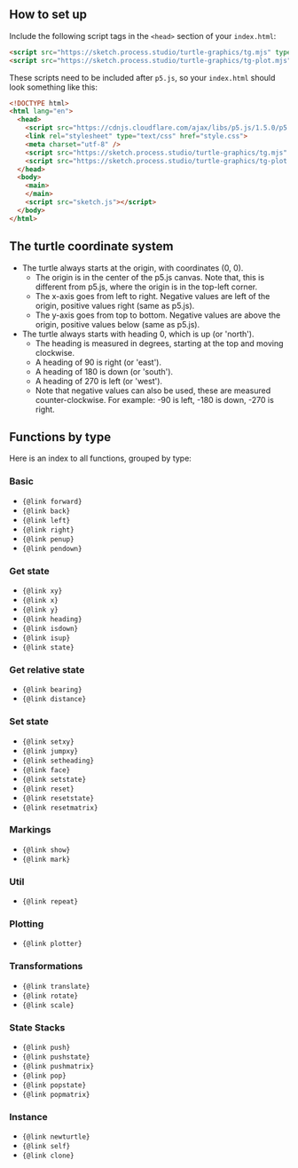## How to set up

Include the following script tags in the `<head>` section of your `index.html`:

```html
<script src="https://sketch.process.studio/turtle-graphics/tg.mjs" type="module"></script>
<script src="https://sketch.process.studio/turtle-graphics/tg-plot.mjs" type="module"></script>
```

These scripts need to be included after `p5.js`, so your `index.html` should look something like this:

```html
<!DOCTYPE html>
<html lang="en">
  <head>
    <script src="https://cdnjs.cloudflare.com/ajax/libs/p5.js/1.5.0/p5.js"></script>
    <link rel="stylesheet" type="text/css" href="style.css">
    <meta charset="utf-8" />
    <script src="https://sketch.process.studio/turtle-graphics/tg.mjs" type="module"></script>
    <script src="https://sketch.process.studio/turtle-graphics/tg-plot.mjs" type="module"></script>
  </head>
  <body>
    <main>
    </main>
    <script src="sketch.js"></script>
  </body>
</html>

```

## The turtle coordinate system

* The turtle always starts at the origin, with coordinates (0, 0).
    * The origin is in the center of the p5.js canvas. Note that, this is different from p5.js, where the origin is in the top-left corner.
    * The x-axis goes from left to right. Negative values are left of the origin, positive values right (same as p5.js).
    * The y-axis goes from top to bottom. Negative values are above the origin, positive values below (same as p5.js).
* The turtle always starts with heading 0, which is up (or 'north').
    * The heading is measured in degrees, starting at the top and moving clockwise.
    * A heading of 90 is right (or 'east').
    * A heading of 180 is down (or 'south').
    * A heading of 270 is left (or 'west').
    * Note that negative values can also be used, these are measured counter-clockwise. For example: -90 is left, -180 is down, -270 is right.
    

## Functions by type

Here is an index to all functions, grouped by type:

### Basic

* `{@link forward}`
* `{@link back}`
* `{@link left}`
* `{@link right}`
* `{@link penup}`
* `{@link pendown}`

### Get state

* `{@link xy}`
* `{@link x}`
* `{@link y}`
* `{@link heading}`
* `{@link isdown}`
* `{@link isup}`
* `{@link state}`

### Get relative state

* `{@link bearing}`
* `{@link distance}`

### Set state

* `{@link setxy}`
* `{@link jumpxy}`
* `{@link setheading}`
* `{@link face}`
* `{@link setstate}`
* `{@link reset}`
* `{@link resetstate}`
* `{@link resetmatrix}`

### Markings

* `{@link show}`
* `{@link mark}`

### Util

* `{@link repeat}`

### Plotting

* `{@link plotter}`

### Transformations

* `{@link translate}`
* `{@link rotate}`
* `{@link scale}`

### State Stacks

* `{@link push}`
* `{@link pushstate}`
* `{@link pushmatrix}`
* `{@link pop}`
* `{@link popstate}`
* `{@link popmatrix}`

### Instance

* `{@link newturtle}`
* `{@link self}`
* `{@link clone}`
